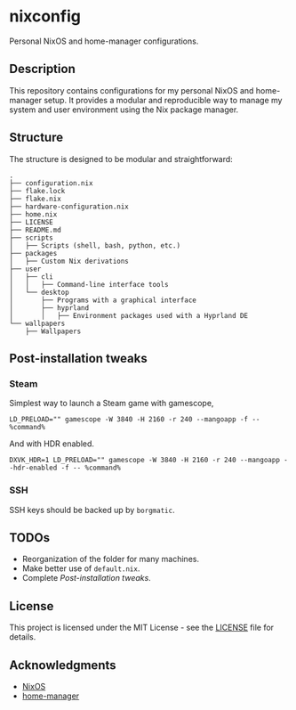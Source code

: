 
# nixconfig

Personal NixOS and home-manager configurations.

## Description

This repository contains configurations for my personal NixOS and home-manager setup.
It provides a modular and reproducible way to manage my system and user environment using the Nix package manager.

## Structure

The structure is designed to be modular and straightforward:

```
.
├── configuration.nix
├── flake.lock
├── flake.nix
├── hardware-configuration.nix
├── home.nix
├── LICENSE
├── README.md
├── scripts
│   ├── Scripts (shell, bash, python, etc.)
├── packages
│   ├── Custom Nix derivations
├── user
│   ├── cli
│   │   ├── Command-line interface tools
│   └── desktop
│       ├── Programs with a graphical interface
│       ├── hyprland
│       │   ├── Environment packages used with a Hyprland DE
└── wallpapers
    ├── Wallpapers
```

## Post-installation tweaks

### Steam

Simplest way to launch a Steam game with gamescope,

```shell
LD_PRELOAD="" gamescope -W 3840 -H 2160 -r 240 --mangoapp -f -- %command%
```

And with HDR enabled.

```shell
DXVK_HDR=1 LD_PRELOAD="" gamescope -W 3840 -H 2160 -r 240 --mangoapp --hdr-enabled -f -- %command%
```

### SSH

SSH keys should be backed up by `borgmatic`.

## TODOs

- Reorganization of the folder for many machines.
- Make better use of `default.nix`.
- Complete *Post-installation tweaks*.

## License

This project is licensed under the MIT License - see the [LICENSE](LICENSE) file for details.

## Acknowledgments

- [NixOS](https://nixos.org/)
- [home-manager](https://github.com/nix-community/home-manager)